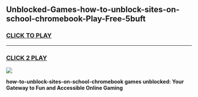 
## Unblocked-Games-how-to-unblock-sites-on-school-chromebook-Play-Free-5buft
<h3>
<a href="https://premium76.site?title=how-to-unblock-sites-on-school-chromebook&ref=23A">CLICK TO PLAY</a></h3>
<hr>

<h3>
<a href="https://premium76.site?title=how-to-unblock-sites-on-school-chromebook&ref=23A">CLICK 2 PLAY</a>
  
</h3>

<a href="https://premium76.site?title=how-to-unblock-sites-on-school-chromebook&ref=23A"><img src="https://clearcache.store/games.png"></a>


**how-to-unblock-sites-on-school-chromebook games unblocked: Your Gateway to Fun and Accessible Online Gaming**
